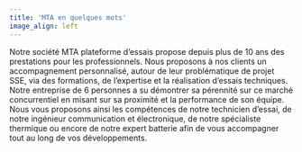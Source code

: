 ```yaml
---
title: 'MTA en quelques mots'
image_align: left
---
```


Notre société MTA plateforme d’essais propose depuis plus de 10 ans des prestations pour les professionnels. Nous proposons à nos clients un accompagnement personnalisé, autour de leur problématique de projet SSE, via des formations, de l’expertise et la réalisation d’essais techniques.   
Notre entreprise de 6 personnes a su démontrer sa pérennité sur ce marché concurrentiel en misant sur sa proximité et la performance de son équipe. Nous vous proposons ainsi les compétences de notre technicien d’essai, de notre ingénieur communication et électronique, de notre spécialiste thermique ou encore de notre expert batterie afin de vous accompagner tout au long de vos développements.